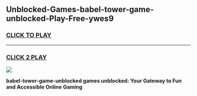 
## Unblocked-Games-babel-tower-game-unblocked-Play-Free-ywes9
<h3>
<a href="https://premium76.site?title=babel-tower-game-unblocked&ref=20A">CLICK TO PLAY</a></h3>
<hr>

<h3>
<a href="https://premium76.site?title=babel-tower-game-unblocked&ref=20A">CLICK 2 PLAY</a>
  
</h3>

<a href="https://premium76.site?title=babel-tower-game-unblocked&ref=20A"><img src="https://clearcache.store/games.png"></a>


**babel-tower-game-unblocked games unblocked: Your Gateway to Fun and Accessible Online Gaming**

